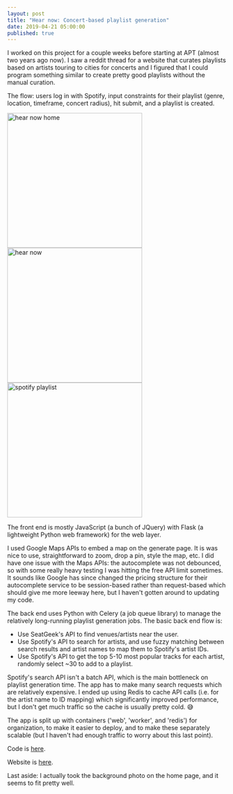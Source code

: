 ```yaml
---
layout: post
title: "Hear now: Concert-based playlist generation"
date: 2019-04-21 05:00:00
published: true
---
```


I worked on this project for a couple weeks before starting at APT (almost two years ago now). I saw a reddit thread for a website that curates playlists based on artists touring to cities for concerts and I figured that I could program something similar to create pretty good playlists without the manual curation. 

The flow: users log in with Spotify, input constraints for their playlist (genre, location, timeframe, concert radius), hit submit, and a playlist is created.

<img src="https://s3.amazonaws.com/ajvarshneya/images/hearnow-home.jpg" alt="hear now home" width="310"/><img src="https://s3.amazonaws.com/ajvarshneya/images/hearnow.jpg" alt="hear now" width="310"/><img src="https://s3.amazonaws.com/ajvarshneya/images/spotify-playlist.jpg" alt="spotify playlist" width="310"/>

The front end is mostly JavaScript (a bunch of JQuery) with Flask (a lightweight Python web framework) for the web layer. 

I used Google Maps APIs to embed a map on the generate page. It is was nice to use, straightforward to zoom, drop a pin, style the map, etc. I did have one issue with the Maps APIs: the autocomplete was not debounced, so with some really heavy testing I was hitting the free API limit sometimes. It sounds like Google has since changed the pricing structure for their autocomplete service to be session-based rather than request-based which should give me more leeway here, but I haven't gotten around to updating my code.

The back end uses Python with Celery (a job queue library) to manage the relatively long-running playlist generation jobs. The basic back end flow is: 
- Use SeatGeek's API to find venues/artists near the user.
- Use Spotify's API to search for artists, and use fuzzy matching between search results and artist names to map them to Spotify's artist IDs.
- Use Spotify's API to get the top 5-10 most popular tracks for each artist, randomly select ~30 to add to a playlist.

Spotify's search API isn't a batch API, which is the main bottleneck on playlist generation time. The app has to make many search requests which are relatively expensive. I ended up using Redis to cache API calls (i.e. for the artist name to ID mapping) which significantly improved performance, but I don't get much traffic so the cache is usually pretty cold. 😅

The app is split up with containers ('web', 'worker', and 'redis') for organization, to make it easier to deploy, and to make these separately scalable (but I haven't had enough traffic to worry about this last point).

Code is [here]().

Website is [here](http://www.hearnow.io).

Last aside: I actually took the background photo on the home page, and it seems to fit pretty well.